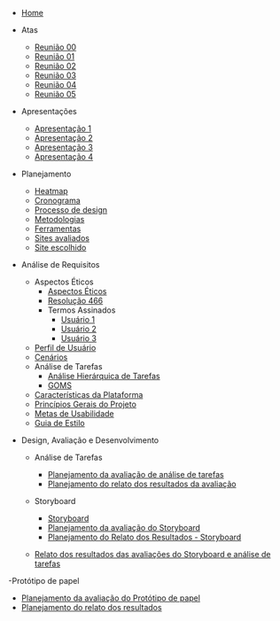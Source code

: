 - [Home](_home.md)

* Atas

  - [Reunião 00](atas/IHC_ATA_00.md)
  - [Reunião 01](atas/IHC_ATA_01.md)
  - [Reunião 02](atas/IHC_ATA_02.md)
  - [Reunião 03](atas/IHC_ATA_03.md)
  - [Reunião 04](atas/IHC_ATA_04.md)
  - [Reunião 05](atas/IHC_ATA_05.md)


* Apresentações
  - [Apresentação 1](apresentacoes/apresentacao_1.md)
  - [Apresentação 2](apresentacoes/apresentacao_2.md)
  - [Apresentação 3](apresentacoes/apresentacao_3.md)
  - [Apresentação 4](apresentacoes/apresentacao_4.md)

* Planejamento

  - [Heatmap](planejamento/heatmap.md)
  - [Cronograma](planejamento/cronograma.md)
  - [Processo de design](planejamento/processo-design.md)
  - [Metodologias](planejamento/metodologias.md)
  - [Ferramentas](planejamento/ferramentas.md)
  - [Sites avaliados](planejamento/sites-avaliados.md)
  - [Site escolhido](planejamento/site-escolhido.md)

* Análise de Requisitos
  - Aspectos Éticos
    * [Aspectos Éticos](analise-de-requisitos/aspectos-eticos/aspectos-eticos.md)
    * [Resolução 466](https://github.com/Interacao-Humano-Computador/2023.2-SEI-GDF/files/13059265/reso466.pdf)
    - Termos Assinados
      * [Usuário 1](https://github.com/Interacao-Humano-Computador/2023.2-SEI-GDF/files/13059220/termo_user1.pdf)
      * [Usuário 2](https://github.com/Interacao-Humano-Computador/2023.2-SEI-GDF/files/13059261/termo_user2.pdf)
      * [Usuário 3](https://github.com/Interacao-Humano-Computador/2023.2-SEI-GDF/files/13059263/termo_user3.pdf)
  - [Perfil de Usuário](analise-de-requisitos/perfil-de-usuario.md)
  - [Cenários](analise-de-requisitos/cenarios.md)
  - Análise de Tarefas
    * [Análise Hierárquica de Tarefas](analise-de-requisitos/analise-de-tarefas/HTA.md)
    * [GOMS](analise-de-requisitos/analise-de-tarefas/GOMS.md)  
  - [Características da Plataforma](analise-de-requisitos/caract-da-plataforma.md)
  - [Princípios Gerais do Projeto](analise-de-requisitos/principios-gerais.md)
  - [Metas de Usabilidade](analise-de-requisitos/metas-de-usabilidade.md)
  - [Guia de Estilo](analise-de-requisitos/guia-de-estilo.md)

* Design, Avaliação e Desenvolvimento
  - Análise de Tarefas
    * [Planejamento da avaliação de análise de tarefas](design-avaliacao-desenvolvimento/planejamento/analise-tarefas/planejamento-avaliacao-analise-tarefas.md)
    * [Planejamento do relato dos resultados da avaliação](design-avaliacao-desenvolvimento/planejamento/analise-tarefas/planejamento-resultado-analise-tarefas.md)

  - Storyboard
    * [Storyboard](design-avaliacao-desenvolvimento/planejamento/storyboard/storyboards.md)
    * [Planejamento da avaliação do Storyboard](design-avaliacao-desenvolvimento/planejamento/storyboard/planejamento-avaliacao-storyboard.md)
    * [Planejamento do Relato dos Resultados - Storyboard](design-avaliacao-desenvolvimento/planejamento/storyboard/planej-relat-resul.md)

  - [Relato dos resultados das avaliações do Storyboard e análise de tarefas](design-avaliacao-desenvolvimento/planejamento/resultados-entrevistas.md)

-Protótipo de papel
* [Planejamento da avaliação do Protótipo de papel](design-avaliacao-desenvolvimento/planejamento/prototipo-papel/Planejamento-avaliacao-protot-papel.md)
* [Planejamento do relato dos resultados](design-avaliacao-desenvolvimento/planejamento/prototipo-papel/planejamento-relato-resultados-pp.md)
